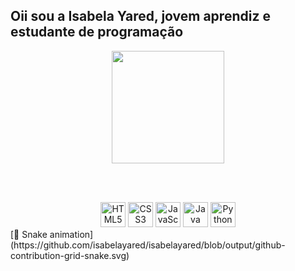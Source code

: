 ## Oii sou a Isabela Yared, jovem aprendiz e estudante de programação
<div align="center">
  <a href="https://github.com/isabelayared">
    <img height="180em" src="https://github-readme-stats.vercel.app/api/top-langs/?username=isabelayared&layout=compact&langs_count=16&theme=dracula"/>
  </a>
  
  <br><br>

  <div>
    <img src="https://cdn.jsdelivr.net/gh/devicons/devicon/icons/html5/html5-original.svg" alt="HTML5" width="40" height="40"/>
    <img src="https://cdn.jsdelivr.net/gh/devicons/devicon/icons/css3/css3-original.svg" alt="CSS3" width="40" height="40"/>
    <img src="https://cdn.jsdelivr.net/gh/devicons/devicon/icons/javascript/javascript-original.svg" alt="JavaScript" width="40" height="40"/>
    <img src="https://cdn.jsdelivr.net/gh/devicons/devicon/icons/java/java-original.svg" alt="Java" width="40" height="40"/>
    <img src="https://cdn.jsdelivr.net/gh/devicons/devicon/icons/python/python-original.svg" alt="Python" width="40" height="40"/>
  </div>
</div>
[🐍 Snake animation](https://github.com/isabelayared/isabelayared/blob/output/github-contribution-grid-snake.svg)
